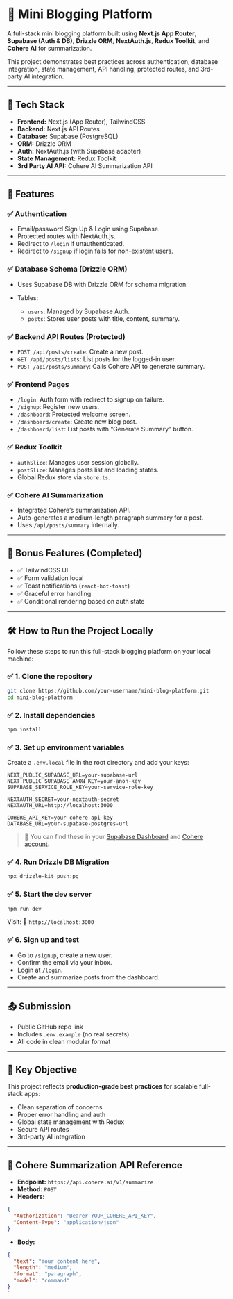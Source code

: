 # 📝 Mini Blogging Platform

A full-stack mini blogging platform built using **Next.js App Router**, **Supabase (Auth & DB)**, **Drizzle ORM**, **NextAuth.js**, **Redux Toolkit**, and **Cohere AI** for summarization.

This project demonstrates best practices across authentication, database integration, state management, API handling, protected routes, and 3rd-party AI integration.

---

## 🚀 Tech Stack

* **Frontend:** Next.js (App Router), TailwindCSS
* **Backend:** Next.js API Routes
* **Database:** Supabase (PostgreSQL)
* **ORM:** Drizzle ORM
* **Auth:** NextAuth.js (with Supabase adapter)
* **State Management:** Redux Toolkit
* **3rd Party AI API:** Cohere AI Summarization API

---

## 📂 Features

### ✅ Authentication

* Email/password Sign Up & Login using Supabase.
* Protected routes with NextAuth.js.
* Redirect to `/login` if unauthenticated.
* Redirect to `/signup` if login fails for non-existent users.

### ✅ Database Schema (Drizzle ORM)

* Uses Supabase DB with Drizzle ORM for schema migration.
* Tables:

  * `users`: Managed by Supabase Auth.
  * `posts`: Stores user posts with title, content, summary.

### ✅ Backend API Routes (Protected)

* `POST /api/posts/create`: Create a new post.
* `GET /api/posts/lists`: List posts for the logged-in user.
* `POST /api/posts/summary`: Calls Cohere API to generate summary.

### ✅ Frontend Pages

* `/login`: Auth form with redirect to signup on failure.
* `/signup`: Register new users.
* `/dashboard`: Protected welcome screen.
* `/dashboard/create`: Create new blog post.
* `/dashboard/list`: List posts with “Generate Summary” button.

### ✅ Redux Toolkit

* `authSlice`: Manages user session globally.
* `postSlice`: Manages posts list and loading states.
* Global Redux store via `store.ts`.

### ✅ Cohere AI Summarization

* Integrated Cohere’s summarization API.
* Auto-generates a medium-length paragraph summary for a post.
* Uses `/api/posts/summary` internally.

---

## 🧠 Bonus Features (Completed)

* ✅ TailwindCSS UI
* ✅ Form validation local
* ✅ Toast notifications (`react-hot-toast`)
* ✅ Graceful error handling
* ✅ Conditional rendering based on auth state

---

## 🛠️ How to Run the Project Locally

Follow these steps to run this full-stack blogging platform on your local machine:

### ✅ 1. Clone the repository

```bash
git clone https://github.com/your-username/mini-blog-platform.git
cd mini-blog-platform
```

### ✅ 2. Install dependencies

```bash
npm install
```

### ✅ 3. Set up environment variables

Create a `.env.local` file in the root directory and add your keys:

```env
NEXT_PUBLIC_SUPABASE_URL=your-supabase-url
NEXT_PUBLIC_SUPABASE_ANON_KEY=your-anon-key
SUPABASE_SERVICE_ROLE_KEY=your-service-role-key

NEXTAUTH_SECRET=your-nextauth-secret
NEXTAUTH_URL=http://localhost:3000

COHERE_API_KEY=your-cohere-api-key
DATABASE_URL=your-supabase-postgres-url
```

> 📌 You can find these in your [Supabase Dashboard](https://app.supabase.com/) and [Cohere account](https://dashboard.cohere.com/).

### ✅ 4. Run Drizzle DB Migration

```bash
npx drizzle-kit push:pg
```

### ✅ 5. Start the dev server

```bash
npm run dev
```

Visit:
📍 `http://localhost:3000`

### ✅ 6. Sign up and test

* Go to `/signup`, create a new user.
* Confirm the email via your inbox.
* Login at `/login`.
* Create and summarize posts from the dashboard.

---

## 📤 Submission

* Public GitHub repo link
* Includes `.env.example` (no real secrets)
* All code in clean modular format

---

## 🔐 Key Objective

This project reflects **production-grade best practices** for scalable full-stack apps:

* Clean separation of concerns
* Proper error handling and auth
* Global state management with Redux
* Secure API routes
* 3rd-party AI integration

---

## 🤖 Cohere Summarization API Reference

* **Endpoint:** `https://api.cohere.ai/v1/summarize`
* **Method:** `POST`
* **Headers:**

```json
{
  "Authorization": "Bearer YOUR_COHERE_API_KEY",
  "Content-Type": "application/json"
}
```

* **Body:**

```json
{
  "text": "Your content here",
  "length": "medium",
  "format": "paragraph",
  "model": "command"
}
`
